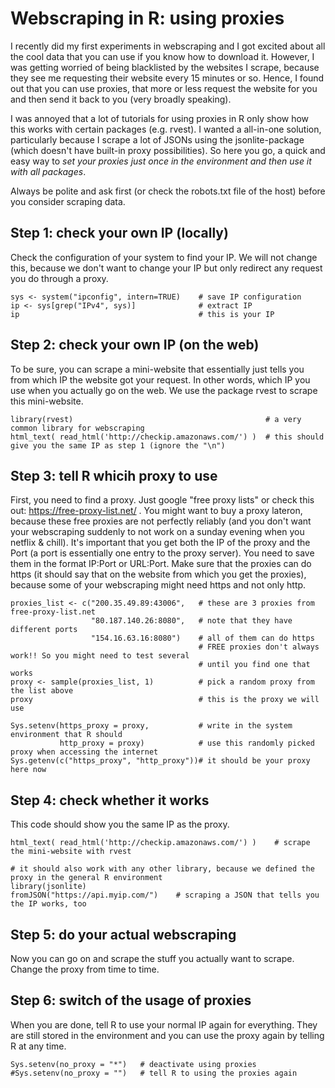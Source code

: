 # Webscraping in R: using proxies

I recently did my first experiments in webscraping and I got excited about all the cool data that you can use if you know how to download it. However, I was getting worried of being blacklisted by the websites I scrape, because they see me requesting their website every 15 minutes or so. Hence, I found out that you can use proxies, that more or less request the website for you and then send it back to you (very broadly speaking). 

I was annoyed that a lot of tutorials for using proxies in R only show how this works with certain packages (e.g. rvest). I wanted a all-in-one solution, particularly because I scrape a lot of JSONs using the jsonlite-package (which doesn't have built-in proxy possibilities). So here you go, a quick and easy way to *set your proxies just once in the environment and then use it with all packages*. 

Always be polite and ask first (or check the robots.txt file of the host) before you consider scraping data. 

## Step 1: check your own IP (locally)
Check the configuration of your system to find your IP. 
We will not change this, because we don't want to change your IP but only redirect any request you do through a proxy. 
```{r}
sys <- system("ipconfig", intern=TRUE)    # save IP configuration
ip <- sys[grep("IPv4", sys)]              # extract IP
ip                                        # this is your IP
```

## Step 2: check your own IP (on the web)
To be sure, you can scrape a mini-website that essentially just tells you from which IP the website got your request. In other words, which IP you use when you actually go on the web. 
We use the package rvest to scrape this mini-website. 
```{r}
library(rvest)                                           # a very common library for webscraping
html_text( read_html('http://checkip.amazonaws.com/') )  # this should give you the same IP as step 1 (ignore the "\n")
```

## Step 3: tell R whicih proxy to use
First, you need to find a proxy. Just google "free proxy lists" or check this out: https://free-proxy-list.net/ . You might want to buy a proxy lateron, because these free proxies are not perfectly reliably (and you don't want your webscraping suddenly to not work on a sunday evening when you netflix & chill). 
It's important that you get both the IP of the proxy and the Port (a port is essentially one entry to the proxy server). You need to save them in the format IP:Port or URL:Port. 
Make sure that the proxies can do https (it should say that on the website from which you get the proxies), because some of your webscraping might need https and not only http. 
```{r}
proxies_list <- c("200.35.49.89:43006",   # these are 3 proxies from free-proxy-list.net
                  "80.187.140.26:8080",   # note that they have different ports
                  "154.16.63.16:8080")    # all of them can do https
                                          # FREE proxies don't always work!! So you might need to test several 
                                          # until you find one that works
proxy <- sample(proxies_list, 1)          # pick a random proxy from the list above
proxy                                     # this is the proxy we will use

Sys.setenv(https_proxy = proxy,           # write in the system environment that R should
           http_proxy = proxy)            # use this randomly picked proxy when accessing the internet
Sys.getenv(c("https_proxy", "http_proxy"))# it should be your proxy here now

```

## Step 4: check whether it works
This code should show you the same IP as the proxy. 
```{r}
html_text( read_html('http://checkip.amazonaws.com/') )    # scrape the mini-website with rvest

# it should also work with any other library, because we defined the proxy in the general R environment
library(jsonlite)
fromJSON("https://api.myip.com/")    # scraping a JSON that tells you the IP works, too
```

## Step 5: do your actual webscraping
Now you can go on and scrape the stuff you actually want to scrape. Change the proxy from time to time. 

## Step 6: switch of the usage of proxies
When you are done, tell R to use your normal IP again for everything. They are still stored in the environment and you can use the proxy again by telling R at any time. 
```{r}
Sys.setenv(no_proxy = "*")   # deactivate using proxies
#Sys.setenv(no_proxy = "")   # tell R to using the proxies again
```
